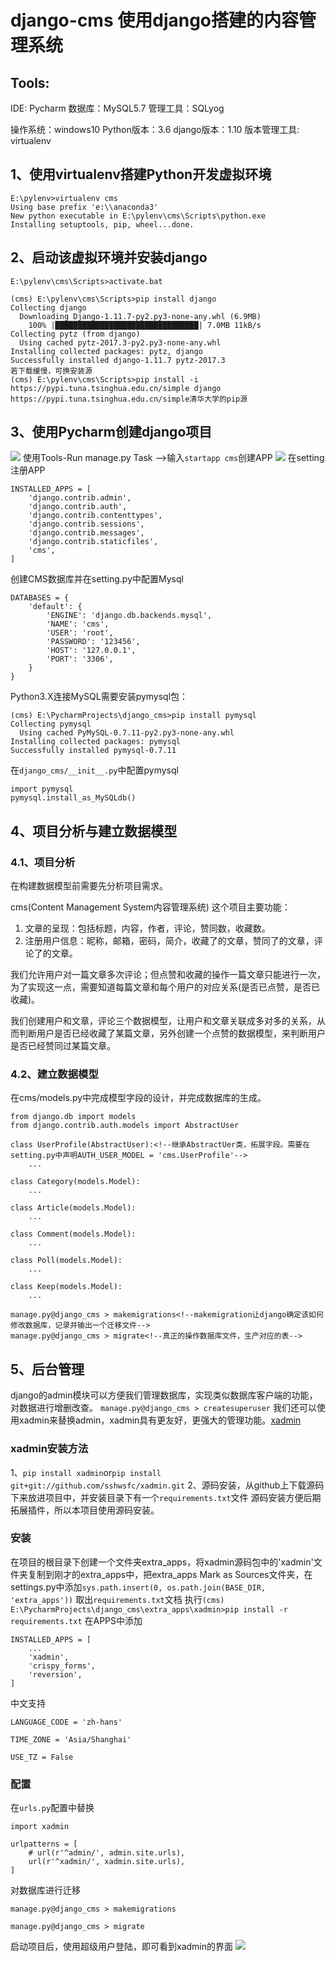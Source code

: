 # django-cms 使用django搭建的内容管理系统
## Tools:
IDE: Pycharm
数据库：MySQL5.7 管理工具：SQLyog

操作系统：windows10
Python版本：3.6
django版本：1.10
版本管理工具: virtualenv

## 1、使用virtualenv搭建Python开发虚拟环境
```
E:\pylenv>virtualenv cms
Using base prefix 'e:\\anaconda3'
New python executable in E:\pylenv\cms\Scripts\python.exe
Installing setuptools, pip, wheel...done.
```
## 2、启动该虚拟环境并安装django
```
E:\pylenv\cms\Scripts>activate.bat

(cms) E:\pylenv\cms\Scripts>pip install django
Collecting django
  Downloading Django-1.11.7-py2.py3-none-any.whl (6.9MB)
    100% |████████████████████████████████| 7.0MB 11kB/s
Collecting pytz (from django)
  Using cached pytz-2017.3-py2.py3-none-any.whl
Installing collected packages: pytz, django
Successfully installed django-1.11.7 pytz-2017.3
若下载缓慢，可换安装源
(cms) E:\pylenv\cms\Scripts>pip install -i https://pypi.tuna.tsinghua.edu.cn/simple django
https://pypi.tuna.tsinghua.edu.cn/simple清华大学的pip源
```
## 3、使用Pycharm创建django项目
![](gitpic/01.png)
使用Tools-Run manage.py Task ——>输入`startapp cms`创建APP
![](gitpic/02.png)
在setting注册APP
```
INSTALLED_APPS = [
    'django.contrib.admin',
    'django.contrib.auth',
    'django.contrib.contenttypes',
    'django.contrib.sessions',
    'django.contrib.messages',
    'django.contrib.staticfiles',
    'cms',
]
```
创建CMS数据库并在setting.py中配置Mysql
```
DATABASES = {
    'default': {
        'ENGINE': 'django.db.backends.mysql',
        'NAME': 'cms',
        'USER': 'root',
        'PASSWORD': '123456',
        'HOST': '127.0.0.1',
        'PORT': '3306',
    }
}
```
Python3.X连接MySQL需要安装pymysql包：
```
(cms) E:\PycharmProjects\django_cms>pip install pymysql
Collecting pymysql
  Using cached PyMySQL-0.7.11-py2.py3-none-any.whl
Installing collected packages: pymysql
Successfully installed pymysql-0.7.11
```
在`django_cms/__init__.py`中配置pymysql
```
import pymysql
pymysql.install_as_MySQLdb()
```
## 4、项目分析与建立数据模型
### 4.1、项目分析
在构建数据模型前需要先分析项目需求。  

cms(Content Management System内容管理系统) 这个项目主要功能：
1. 文章的呈现：包括标题，内容，作者，评论，赞同数，收藏数。
1. 注册用户信息：昵称，邮箱，密码，简介，收藏了的文章，赞同了的文章，评论了的文章。  

我们允许用户对一篇文章多次评论；但点赞和收藏的操作一篇文章只能进行一次，为了实现这一点，需要知道每篇文章和每个用户的对应关系(是否已点赞，是否已收藏)。  

我们创建用户和文章，评论三个数据模型，让用户和文章关联成多对多的关系，从而判断用户是否已经收藏了某篇文章，另外创建一个点赞的数据模型，来判断用户是否已经赞同过某篇文章。
### 4.2、建立数据模型
在cms/models.py中完成模型字段的设计，并完成数据库的生成。
```
from django.db import models
from django.contrib.auth.models import AbstractUser

class UserProfile(AbstractUser):<!--继承AbstractUer类，拓展字段。需要在setting.py中声明AUTH_USER_MODEL = 'cms.UserProfile'-->
    ...
    
class Category(models.Model):
    ...

class Article(models.Model):
	...

class Comment(models.Model):
    ...

class Poll(models.Model):
    ...

class Keep(models.Model):
    ...
```
```
manage.py@django_cms > makemigrations<!--makemigration让django确定该如何修改数据库，记录并输出一个迁移文件-->
manage.py@django_cms > migrate<!--真正的操作数据库文件，生产对应的表-->
```
## 5、后台管理
django的admin模块可以方便我们管理数据库，实现类似数据库客户端的功能，对数据进行增删改查。
`manage.py@django_cms > createsuperuser`<!--创建超级用户-->
我们还可以使用xadmin来替换admin，xadmin具有更友好，更强大的管理功能。[xadmin](https://github.com/sshwsfc/xadmin)
### xadmin安装方法
1、`pip install xadmin`or`pip install git+git://github.com/sshwsfc/xadmin.git`
2、源码安装，从github上下载源码下来放进项目中，并安装目录下有一个`requirements.txt`文件
源码安装方便后期拓展插件，所以本项目使用源码安装。
### 安装
在项目的根目录下创建一个文件夹extra_apps，将xadmin源码包中的'xadmin'文件夹复制到刚才的extra_apps中，把extra_apps Mark as Sources文件夹，在settings.py中添加`sys.path.insert(0, os.path.join(BASE_DIR, 'extra_apps'))`
取出`requirements.txt`文档
执行`(cms) E:\PycharmProjects\django_cms\extra_apps\xadmin>pip install -r requirements.txt`
在APPS中添加
```
INSTALLED_APPS = [
    ...
    'xadmin',
    'crispy_forms',
    'reversion',
]
```
中文支持
```
LANGUAGE_CODE = 'zh-hans'

TIME_ZONE = 'Asia/Shanghai'

USE_TZ = False
```
### 配置
在`urls.py`配置中替换
```
import xadmin

urlpatterns = [
    # url(r'^admin/', admin.site.urls),
    url(r'^xadmin/', xadmin.site.urls),
]
```
对数据库进行迁移  

`manage.py@django_cms > makemigrations`  

`manage.py@django_cms > migrate`  

启动项目后，使用超级用户登陆，即可看到xadmin的界面
![](gitpic/03.png)